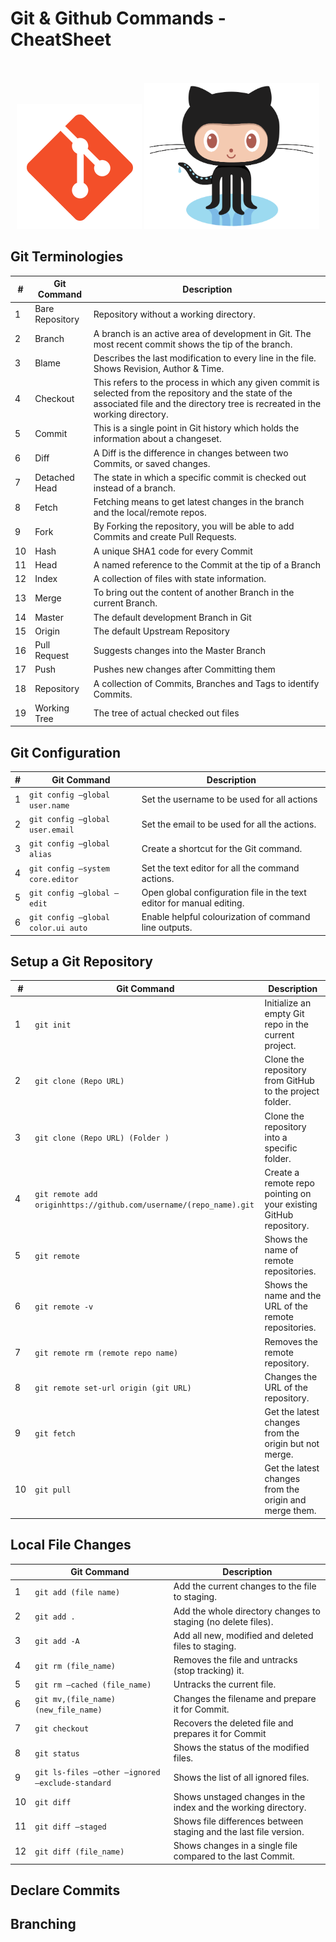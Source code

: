 # Git & Github Commands - CheatSheet
<p align="center">
  <br><br>
  <img src="https://github.com/Jyotsna-Singh/Jyotsna-Singh/blob/master/assets/img/git.png">
  <img src="https://github.com/Jyotsna-Singh/Jyotsna-Singh/blob/master/assets/img/github.png" width="280" height="auto"  />
</p>

## Git Terminologies
| #  | Git Command     | Description                                                                                                                                                                             |
|----|-----------------|-----------------------------------------------------------------------------------------------------------------------------------------------------------------------------------------|
| 1  | Bare Repository | Repository without a working directory.                                                                                                                                                 |
| 2  | Branch          | A branch is an active area of development in Git. The most recent commit shows the tip of the branch.                                                                                   |
| 3  | Blame           | Describes the last modification to every line in the file. Shows Revision, Author & Time.                                                                                               |
| 4  | Checkout        | This refers to the process in which any given commit is selected from the repository and the state of the associated file and the directory tree is recreated in the working directory. |
| 5  | Commit          | This is a single point in Git history which holds the information about a changeset.                                                                                                    |
| 6  | Diff            | A Diff is the difference in changes between two Commits, or saved changes.                                                                                                              |
| 7  | Detached Head   | The state in which a specific commit is checked out instead of a branch.                                                                                                                |
| 8  | Fetch           | Fetching means to get latest changes in the branch and the local/remote repos.                                                                                                          |
| 9  | Fork            | By Forking the repository, you will be able to add Commits and create Pull Requests.                                                                                                    |
| 10 | Hash            | A unique SHA1 code for every Commit                                                                                                                                                     |
| 11 | Head            | A named reference to the Commit at the tip of a Branch                                                                                                                                  |
| 12 | Index           | A collection of files with state information.                                                                                                                                           |
| 13 | Merge           | To bring out the content of another Branch in the current Branch.                                                                                                                       |
| 14 | Master          | The default development Branch in Git                                                                                                                                                   |
| 15 | Origin          | The default Upstream Repository                                                                                                                                                         |
| 16 | Pull Request    | Suggests changes into the Master Branch                                                                                                                                                 |
| 17 | Push            | Pushes new changes after Committing them                                                                                                                                                |
| 18 | Repository      | A collection of Commits, Branches and Tags to identify Commits.                                                                                                                         |
| 19 | Working Tree    | The tree of actual checked out files                                                                                                                                                    |

## Git Configuration

| # | Git Command                        | Description                                                           |
|---|------------------------------------|-----------------------------------------------------------------------|
| 1 | `git config –global user.name`     | Set the username to be used for all actions                           |
| 2 | `git config –global user.email`    | Set the email to be used for all the actions.                         |
| 3 | `git config –global alias`         | Create a shortcut for the Git command.                                |
| 4 | `git config –system core.editor`   | Set the text editor for all the command actions.                      |
| 5 | `git config –global –edit`         | Open global configuration file in the text editor for manual editing. |
| 6 | `git config –global color.ui auto` | Enable helpful colourization of command line outputs.                 |

## Setup a Git Repository

| #  | Git Command                                                        | Description                                                       |
|----|--------------------------------------------------------------------|-------------------------------------------------------------------|
| 1  | `git init`                                                         | Initialize an empty Git repo in the current project.              |
| 2  | `git clone (Repo URL)`                                             | Clone the repository from GitHub to the project folder.           |
| 3  | `git clone (Repo URL) (Folder )`                                   | Clone the repository into a specific folder.                      |
| 4  | `git remote add originhttps://github.com/username/(repo_name).git` | Create a remote repo pointing on your existing GitHub repository. |
| 5  | `git remote`                                                       | Shows the name of remote repositories.                            |
| 6  | `git remote -v`                                                    | Shows the name and the URL of the remote repositories.            |
| 7  | `git remote rm (remote repo name)`                                 | Removes the remote repository.                                    |
| 8  | `git remote set-url origin (git URL)`                              | Changes the URL of the repository.                                |
| 9  | `git fetch`                                                        | Get the latest changes from the origin but not merge.             |
| 10 | `git pull`                                                         | Get the latest changes from the origin and merge them.            |

## Local File Changes

|   | Git Command                                      | Description                                                       |
|---|--------------------------------------------------|-------------------------------------------------------------------|
| 1 | `git add (file name)`                            | Add the current changes to the file to staging.                   |
| 2 | `git add .`                                      | Add the whole directory changes to staging (no delete files).     |
| 3 | `git add -A`                                     | Add all new, modified and deleted files to staging.               |
| 4 | `git rm (file_name)`                             | Removes the file and untracks (stop tracking) it.                 |
| 5 | `git rm –cached (file_name)`                     | Untracks the current file.                                        |
| 6 | `git mv,(file_name) (new_file_name)`             | Changes the filename and prepare it for Commit.                   |
| 7 | `git checkout`                                   | Recovers the deleted file and prepares it for Commit              |
| 8 | `git status`                                     | Shows the status of the modified files.                           |
| 9 | `git ls-files –other –ignored –exclude-standard` | Shows the list of all ignored files.                              |
| 10 | `git diff`                                       | Shows unstaged changes in the index and the working directory.    |
| 11 | `git diff –staged`                               | Shows file differences between staging and the last file version. |
| 12 | `git diff (file_name)`                           | Shows changes in a single file compared to the last Commit.       |

## Declare Commits



## Branching

